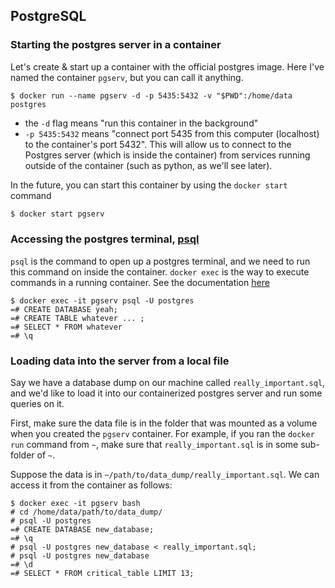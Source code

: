 

## PostgreSQL
### Starting the postgres server in a container

Let's create & start up a container with the official postgres image. Here I've named the container `pgserv`, but you can call it anything.
```
$ docker run --name pgserv -d -p 5435:5432 -v "$PWD":/home/data postgres
```
- the `-d` flag means "run this container in the background"
- `-p 5435:5432` means "connect port 5435 from this computer (localhost) to the container's port 5432". This will allow us to connect to the Postgres server (which is inside the container) from services running outside of the container (such as python, as we'll see later).

In the future, you can start this container by using the `docker start` command
```bash
$ docker start pgserv
```

### Accessing the postgres terminal, [psql](http://postgresguide.com/utilities/psql.html)

`psql` is the command to open up a postgres terminal, and we need to run this command on inside the container. `docker exec` is the way to execute commands in a running container. See the documentation [here](https://docs.docker.com/engine/reference/commandline/exec/)
```
$ docker exec -it pgserv psql -U postgres
=# CREATE DATABASE yeah;
=# CREATE TABLE whatever ... ;
=# SELECT * FROM whatever
=# \q
```

### Loading data into the server from a local file

Say we have a database dump on our machine called `really_important.sql`, and we'd like to load it into our containerized postgres server and run some queries on it.

First, make sure the data file is in the folder that was mounted as a volume when you created the `pgserv` container. For example, if you ran the `docker run` command from `~`, make sure that `really_important.sql` is in some sub-folder of `~`.

Suppose the data is in `~/path/to/data_dump/really_important.sql`. We can access it from the container as follows:  

```
$ docker exec -it pgserv bash
# cd /home/data/path/to/data_dump/
# psql -U postgres
=# CREATE DATABASE new_database;
=# \q
# psql -U postgres new_database < really_important.sql;
# psql -U postgres new_database
=# \d
=# SELECT * FROM critical_table LIMIT 13;
```
